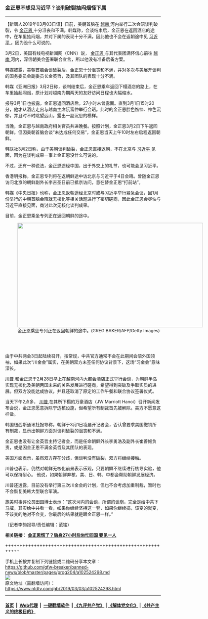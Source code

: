 ### 金正恩不想见习近平？谈判破裂抽闷烟怪下属
------------------------

<div class="post_content">
 <p>
  【新唐人2019年03月03日讯】日前，美朝首脑在
  <a href="https://www.ntdtv.com/gb/越南.htm">
   越南
  </a>
  河内举行二次会晤谈判破裂，令
  <a href="https://www.ntdtv.com/gb/金正恩.htm">
   金正恩
  </a>
  十分沮丧和不满。韩媒称，会谈结束后，金正恩在返回酒店的途中，在车里抽闷烟，并对下属的表现十分不满，因此他也不会在返朝途中见
  <a href="https://www.ntdtv.com/gb/习近平.htm">
   习近平
  </a>
  ，因为没什么可说的。
 </p>
 <p>
  3月2日，美国有线电视新闻网（CNN）说，
  <a href="https://www.ntdtv.com/gb/金正恩.htm">
   金正恩
  </a>
  与其代表团满怀信心前往
  <a href="https://www.ntdtv.com/gb/越南.htm">
   越南
  </a>
  河内，深信朝美会签署联合宣言，所以他没有准备后备方案。
 </p>
 <p>
  韩媒披露，美朝首脑会谈破裂后，金正恩十分沮丧和不满，并对多次与美展开谈判的国务委员会副委员长金英哲，及其团队的表现十分不满。
 </p>
 <p>
  韩媒《亚洲日报》3月2日称，谈判结束后，金正恩乘车返回下榻酒店的路上，在车里抽起闷烟，原计划对越南为期两天的友好访问日程也大幅缩水。
 </p>
 <p>
  报导3月1日也披露，金正恩返回酒店后，27小时未曾露面。直到3月1日15时20分，他才从酒店走出与越南主席阮富仲举行会晤。此时的金正恩脸色憔悴、神色沉郁，并且时不时眺望远山，露出一副沉思的模样。
 </p>
 <p>
  当晚，金正恩与越南政府相关官员共进晚餐。按照计划，金正恩3月2日下午返回朝鲜。但因美朝首脑会谈“未达成任何交易”，金正恩当天上午10时左右启程返回朝鲜。
 </p>
 <p>
  韩联社3月2日称，由于美朝谈判破裂，金正恩直接返朝，不在北京与
  <a href="https://www.ntdtv.com/gb/习近平.htm">
   习近平
  </a>
  见面，因为在谈判成果一事上金正恩没什么可说的。
 </p>
 <p>
  不过，还有一种说法，金正恩途经中国，出于外交上的礼节，也可能会见习近平。
 </p>
 <p>
  香港明报称，金正恩专列将在返朝鲜途中访北京与习近平于4日会晤。曾随金正恩访问北京的朝鲜副外长李吉圣日前已抵京访问，意在替金正恩“打前站”。
 </p>
 <p>
  韩媒《中央日报》也称，金正恩返朝途经北京时或与习近平举行紧急会议，因1月份举行的中朝首脑会晤就无核化等相关话题进行了密切磋商，因此金正恩会尽快与习近平直接见面，商讨此次无核化谈判成果。
 </p>
 <p>
  目前，金正恩乘坐专列正在返回朝鲜的途中。
 </p>
 <figure class="wp-caption alignnone" id="attachment_102524360" style="width: 600px">
  <a href="https://www.ntdtv.com/assets/uploads/2019/03/GettyImages-1079465848-1-800x450.jpg">
   <img alt="" class="size-medium wp-image-102524360" height="338" src="https://www.ntdtv.com/assets/uploads/2019/03/GettyImages-1079465848-1-800x450-600x338.jpg" width="600"/>
  </a>
  <br/><figcaption class="wp-caption-text">
   金正恩乘坐专列正在返回朝鲜的途中。(GREG BAKER/AFP/Getty Images)
  </figcaption><br/>
 </figure><br/>
 <p>
  由于中共两会3日起陆续召开，按常规，中共官方通常不会在此期间会晤外国领袖，如果此次“川金会”属实，在美朝双方未签任何协议背景下，这场“习金会”意味深长。
 </p>
 <p>
  <a href="https://www.ntdtv.com/gb/川普.htm">
   川普
  </a>
  和金正恩于2月28日早上在越南河内大都会酒店正式举行会谈，为朝鲜半岛实现无核化及美朝两国未来的关系发展进行磋商，希望得到突破及争取实质的进展。但双方没能达成协议，并且还取消了原定的工作午餐和联合协议签署仪式。
 </p>
 <p>
  当天下午2点多，
  <a href="https://www.ntdtv.com/gb/川普.htm">
   川普
  </a>
  在其所下榻的万豪酒店（JW Marriott Hanoi）召开新闻发布会说，金正恩愿意拆除宁边核设施，但希望所有制裁首先被解除。美方不愿意这样做。
 </p>
 <p>
  韩国纽西斯通讯社报导称，朝鲜于3月1日凌晨开记者会，否认曾要求美国撤销所有制裁，显示出朝鲜方面对谈判破裂的沮丧和不满。
 </p>
 <p>
  金正恩也没有让金英哲主持记者会，而是任命朝鲜外长李勇浩及副外长崔善姬负责，或是因金正恩不满金英哲及其团队的表现。
 </p>
 <p>
  美国方面表示，虽然双方存在分歧，但谈判没有破裂，双方将继续接触。
 </p>
 <p>
  川普也表示，仍然对朝鲜无核化前景表示乐观，只要朝鲜不继续进行核导实验，他可以保持耐心。 他说，如果朝鲜弃核，美、日、韩、中都会帮助朝鲜发展经济。
 </p>
 <p>
  川普还透露，目前没有举行第三次川金会的计划，但也不会考虑加重制裁，暂时也不会恢复美韩大型联合军演。
 </p>
 <p>
  旅美时事评论员田园博士表示：“这次河内的会谈，所谓的谈崩，完全是给中共下马威，其实给中共看一看，如果你继续坚持这一套，如果你继续搞，该变的就变，不该变的绝对不会变，你最后的结果就是跟金正恩一样。”
 </p>
 <p>
  （记者李韵报导/责任编辑：范铭）
 </p>
 <p>
  <strong>
   相关链接：
   <a href="https://cn.ntdtv.com/gb/2019/03/02/a102523576.html" rel="noopener" target="_blank">
    金正恩慌了？隐身27小时后匆忙回国 要见一人
   </a>
  </strong>
 </p>
 <div class="single_ad">
 </div>
</div>

+++++++++++++++++++++++++++++++++++++++++++++++++++++++++++<br/><br/>
手机上长按并复制下列链接或二维码分享本文章：<br/>
https://github.com/gfw-breaker/banned-news/blob/master/pages/prog204/a102524298.md <br/>
<a href='https://github.com/gfw-breaker/banned-news/blob/master/pages/prog204/a102524298.md'><img src='https://github.com/gfw-breaker/banned-news/blob/master/pages/prog204/a102524298.md.png'/></a> <br/>
原文地址（需翻墙访问）：https://www.ntdtv.com/gb/2019/03/03/a102524298.html


------------------------
#### [首页](https://github.com/gfw-breaker/banned-news/blob/master/README.md) &nbsp;|&nbsp; [Web代理](https://github.com/labour-camp/helloworld) &nbsp;|&nbsp; [一键翻墙软件](https://github.com/gfw-breaker/nogfw/blob/master/README.md) &nbsp;| [《九评共产党》](https://github.com/gfw-breaker/9ping.md/blob/master/README.md#九评之一评共产党是什么) | [《解体党文化》](https://github.com/gfw-breaker/jtdwh.md/blob/master/README.md) | [《共产主义的终极目的》](https://github.com/gfw-breaker/gczydzjmd.md/blob/master/README.md)

